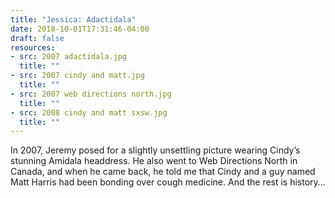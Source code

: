 ```yaml
---
title: "Jessica: Adactidala"
date: 2018-10-01T17:31:46-04:00
draft: false
resources:
- src: 2007 adactidala.jpg
  title: ""
- src: 2007 cindy and matt.jpg
  title: ""
- src: 2007 web directions north.jpg
  title: ""
- src: 2008 cindy and matt sxsw.jpg
  title: ""
---
```


In 2007, Jeremy posed for a slightly unsettling picture wearing Cindy’s stunning Amidala headdress. He also went to Web Directions North in Canada, and when he came back, he told me that Cindy and a guy named Matt Harris had been bonding over cough medicine. And the rest is history…
